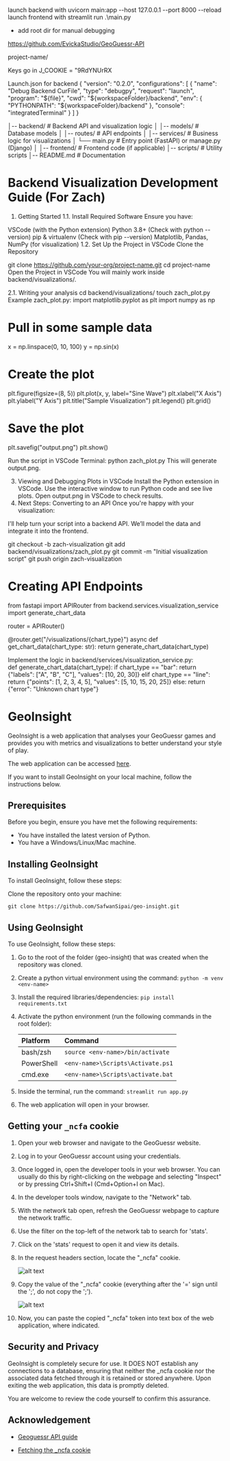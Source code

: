 launch backend with
uvicorn main:app --host 127.0.0.1 --port 8000 --reload
launch frontend with
streamlit run .\main.py

- add root dir for manual debugging

https://github.com/EvickaStudio/GeoGuessr-API

project-name/


Keys go in J_COOKIE = "9RdYNUrRX

Launch.json for backend
{
    "version": "0.2.0",
    "configurations": [
        {
            "name": "Debug Backend CurFile",
            "type": "debugpy",
            "request": "launch",
            "program": "${file}",
            "cwd": "${workspaceFolder}/backend",
            "env": {
                "PYTHONPATH": "${workspaceFolder}/backend"
            },
            "console": "integratedTerminal"
        }
    ]
}



│-- backend/               # Backend API and visualization logic
│   │-- models/            # Database models
│   │-- routes/            # API endpoints
│   │-- services/          # Business logic for visualizations
│   └── main.py            # Entry point (FastAPI) or manage.py (Django)
│
│-- frontend/              # Frontend code (if applicable)
│-- scripts/               # Utility scripts
│-- README.md              # Documentation

# Backend Visualization Development Guide (For Zach)
1. Getting Started
1.1. Install Required Software
Ensure you have:

VSCode (with the Python extension)
Python 3.8+ (Check with python --version)
pip & virtualenv (Check with pip --version)
Matplotlib, Pandas, NumPy (for visualization)
1.2. Set Up the Project in VSCode
Clone the Repository


git clone https://github.com/your-org/project-name.git
cd project-name
Open the Project in VSCode
You will mainly work inside backend/visualizations/.

2.1. Writing your analysis
cd backend/visualizations/
touch zach_plot.py
Example zach_plot.py:
import matplotlib.pyplot as plt
import numpy as np

# Pull in some sample data
x = np.linspace(0, 10, 100)
y = np.sin(x)

# Create the plot
plt.figure(figsize=(8, 5))
plt.plot(x, y, label="Sine Wave")
plt.xlabel("X Axis")
plt.ylabel("Y Axis")
plt.title("Sample Visualization")
plt.legend()
plt.grid()

# Save the plot
plt.savefig("output.png")
plt.show()


Run the script in VSCode Terminal:
python zach_plot.py
This will generate output.png.

3. Viewing and Debugging Plots in VSCode
Install the Python extension in VSCode.
Use the interactive window to run Python code and see live plots.
Open output.png in VSCode to check results.
4. Next Steps: Converting to an API
Once you're happy with your visualization:

I'll help turn your script into a backend API.
We’ll model the data and integrate it into the frontend.

git checkout -b zach-visualization
git add backend/visualizations/zach_plot.py
git commit -m "Initial visualization script"
git push origin zach-visualization



# Creating API Endpoints
from fastapi import APIRouter
from backend.services.visualization_service import generate_chart_data

router = APIRouter()

@router.get("/visualizations/{chart_type}")
async def get_chart_data(chart_type: str):
    return generate_chart_data(chart_type)


Implement the logic in backend/services/visualization_service.py:\
def generate_chart_data(chart_type):
    if chart_type == "bar":
        return {"labels": ["A", "B", "C"], "values": [10, 20, 30]}
    elif chart_type == "line":
        return {"points": [1, 2, 3, 4, 5], "values": [5, 10, 15, 20, 25]}
    else:
        return {"error": "Unknown chart type"}


# GeoInsight

GeoInsight is a web application that analyses your GeoGuessr games and provides you with metrics and 
visualizations to better understand your style of play. 

The web application can be accessed [here](https://geo-insight.streamlit.app/).

If you want to install GeoInsight on your local machine, follow the instructions below.

## Prerequisites

Before you begin, ensure you have met the following requirements:
* You have installed the latest version of Python. 
* You have a Windows/Linux/Mac machine.

## Installing GeoInsight

To install GeoInsight, follow these steps:

Clone the repository onto your machine:

```
git clone https://github.com/SafwanSipai/geo-insight.git 
```

## Using GeoInsight

To use GeoInsight, follow these steps:

1. Go to the root of the folder (geo-insight) that was created when the repository was cloned.

2. Create a python virtual environment using the command: `python -m venv <env-name>`

3. Install the required libraries/dependencies: `pip install requirements.txt`

4. Activate the python environment (run the following commands in the root folder):

    | Platform | Command                |
    | :--------| :------------------------- |
    | bash/zsh | `source <env-name>/bin/activate` |
    | PowerShell | `<env-name>\Scripts\Activate.ps1` |
    | cmd.exe | `<env-name>\Scripts\activate.bat` |

5. Inside the terminal, run the command: `streamlit run app.py`

6. The web application will open in your browser.

## Getting your `_ncfa` cookie

1. Open your web browser and navigate to the GeoGuessr website.

2. Log in to your GeoGuessr account using your credentials.

3. Once logged in, open the developer tools in your web browser. You can usually do this by right-clicking on the webpage and selecting "Inspect" or by pressing Ctrl+Shift+I (Cmd+Option+I on Mac).

4. In the developer tools window, navigate to the "Network" tab.

5. With the network tab open, refresh the GeoGuessr webpage to capture the network traffic.

6. Use the filter on the top-left of the network tab to search for 'stats'.

7. Click on the 'stats' request to open it and view its details.

8. In the request headers section, locate the "_ncfa" cookie.

    ![alt text](images/ncfa1.PNG)

9. Copy the value of the "_ncfa" cookie (everything after the '=' sign until the ';', do not copy the ';').

    ![alt text](images/ncfa2.PNG)

10. Now, you can paste the copied "_ncfa" token into text box of the web application, where indicated.

## Security and Privacy

GeoInsight is completely secure for use. It DOES NOT establish any connections to a database, ensuring that neither the _ncfa cookie nor the associated data fetched through it is retained or stored anywhere. Upon exiting the web application, this data is promptly deleted. 

You are welcome to review the code yourself to confirm this assurance.

## Acknowledgement 

* [Geoguessr API guide](https://efisha.com/2022/04/18/geoguessr-api-endpoints/)

* [Fetching the _ncfa cookie](https://github.com/EvickaStudio/GeoGuessr-API?tab=readme-ov-file#authentication)